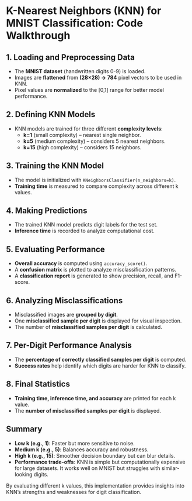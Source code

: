 # K-Nearest Neighbors (KNN) for MNIST Classification: Code Walkthrough

## 1. **Loading and Preprocessing Data**
- The **MNIST dataset** (handwritten digits 0-9) is loaded.
- Images are **flattened** from **(28×28) → 784** pixel vectors to be used in KNN.
- Pixel values are **normalized** to the [0,1] range for better model performance.

## 2. **Defining KNN Models**
- KNN models are trained for three different **complexity levels**:
  - **k=1** (small complexity) – nearest single neighbor.
  - **k=5** (medium complexity) – considers 5 nearest neighbors.
  - **k=15** (high complexity) – considers 15 neighbors.

## 3. **Training the KNN Model**
- The model is initialized with `KNeighborsClassifier(n_neighbors=k)`.
- **Training time** is measured to compare complexity across different k values.

## 4. **Making Predictions**
- The trained KNN model predicts digit labels for the test set.
- **Inference time** is recorded to analyze computational cost.

## 5. **Evaluating Performance**
- **Overall accuracy** is computed using `accuracy_score()`.
- A **confusion matrix** is plotted to analyze misclassification patterns.
- A **classification report** is generated to show precision, recall, and F1-score.

## 6. **Analyzing Misclassifications**
- Misclassified images are **grouped by digit**.
- One **misclassified sample per digit** is displayed for visual inspection.
- The number of **misclassified samples per digit** is calculated.

## 7. **Per-Digit Performance Analysis**
- The **percentage of correctly classified samples per digit** is computed.
- **Success rates** help identify which digits are harder for KNN to classify.

## 8. **Final Statistics**
- **Training time, inference time, and accuracy** are printed for each k value.
- The **number of misclassified samples per digit** is displayed.

## **Summary**
- **Low k (e.g., 1)**: Faster but more sensitive to noise.
- **Medium k (e.g., 5)**: Balances accuracy and robustness.
- **High k (e.g., 15)**: Smoother decision boundary but can blur details.
- **Performance trade-offs**: KNN is simple but computationally expensive for large datasets. It works well on MNIST but struggles with similar-looking digits.

By evaluating different k values, this implementation provides insights into KNN’s strengths and weaknesses for digit classification.
